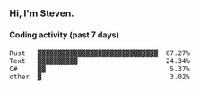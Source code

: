 ### Hi, I'm Steven.

#### Coding activity (past 7 days)
```
Rust   ▓▓▓▓▓▓▓▓▓▓▓▓▓▓▓▓▓▓▓▓▓▓▓▓▓▓▓▓▓▓  67.27%
Text   ▓▓▓▓▓▓▓▓▓▓                      24.34%
C#     ▓▓                               5.37%
other  ▓                                3.02%
```
